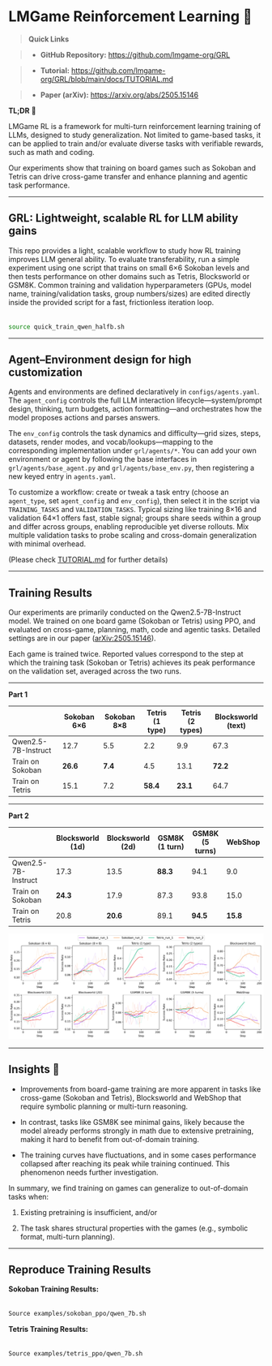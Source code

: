 # LMGame Reinforcement Learning 🚀



> **Quick Links**

> - **GitHub Repository:** https://github.com/lmgame-org/GRL

> - **Tutorial:** https://github.com/lmgame-org/GRL/blob/main/docs/TUTORIAL.md

> - **Paper (arXiv):** https://arxiv.org/abs/2505.15146



**TL;DR** 🧪  

LMGame RL is a framework for multi-turn reinforcement learning training of LLMs, designed to study generalization. Not limited to game-based tasks, it can be applied to train and/or evaluate diverse tasks with verifiable rewards, such as math and coding.



Our experiments show that training on board games such as Sokoban and Tetris can drive cross-game transfer and enhance planning and agentic task performance.



---



## GRL: Lightweight, scalable RL for LLM ability gains



This repo provides a light, scalable workflow to study how RL training improves LLM general ability. To evaluate transferability, run a simple experiment using one script that trains on small 6×6 Sokoban levels and then tests performance on other domains such as Tetris, Blocksworld or GSM8K. Common training and validation hyperparameters (GPUs, model name, training/validation tasks, group numbers/sizes) are edited directly inside the provided script for a fast, frictionless iteration loop.



```bash

source quick_train_qwen_halfb.sh

```



---



## Agent–Environment design for high customization



Agents and environments are defined declaratively in `configs/agents.yaml`. The `agent_config` controls the full LLM interaction lifecycle—system/prompt design, thinking, turn budgets, action formatting—and orchestrates how the model proposes actions and parses answers.



The `env_config` controls the task dynamics and difficulty—grid sizes, steps, datasets, render modes, and vocab/lookups—mapping to the corresponding implementation under `grl/agents/*`. You can add your own environment or agent by following the base interfaces in `grl/agents/base_agent.py` and `grl/agents/base_env.py`, then registering a new keyed entry in `agents.yaml`.



To customize a workflow: create or tweak a task entry (choose an `agent_type`, set `agent_config` and `env_config`), then select it in the script via `TRAINING_TASKS` and `VALIDATION_TASKS`. Typical sizing like training 8×16 and validation 64×1 offers fast, stable signal; groups share seeds within a group and differ across groups, enabling reproducible yet diverse rollouts. Mix multiple validation tasks to probe scaling and cross-domain generalization with minimal overhead.



(Please check [TUTORIAL.md](https://github.com/lmgame-org/GRL/blob/main/docs/TUTORIAL.md) for further details)



---



## Training Results



Our experiments are primarily conducted on the Qwen2.5-7B-Instruct model. We trained on one board game (Sokoban or Tetris) using PPO, and evaluated on cross-game, planning, math, code and agentic tasks. Detailed settings are in our paper ([arXiv:2505.15146](https://arxiv.org/abs/2505.15146)).



Each game is trained twice. Reported values correspond to the step at which the training task (Sokoban or Tetris) achieves its peak performance on the validation set, averaged across the two runs.



---



**Part 1**



|                  | Sokoban 6×6 | Sokoban 8×8 | Tetris (1 type) | Tetris (2 types) | Blocksworld (text) |
|------------------|-------------|-------------|-----------------|------------------|--------------------|
| Qwen2.5-7B-Instruct | 12.7        | 5.5         | 2.2             | 9.9              | 67.3               |
| Train on Sokoban | **26.6**     | **7.4**     | 4.5             | 13.1             | **72.2**           |
| Train on Tetris  | 15.1         | 7.2         | **58.4**        | **23.1**         | 64.7               |



---



**Part 2**



|                  | Blocksworld (1d) | Blocksworld (2d) | GSM8K (1 turn) | GSM8K (5 turns) | WebShop |
|------------------|------------------|------------------|----------------|-----------------|---------|
| Qwen2.5-7B-Instruct | 17.3             | 13.5             | **88.3**       | 94.1            | 9.0     |
| Train on Sokoban | **24.3**          | 17.9             | 87.3           | 93.8            | 15.0    |
| Train on Tetris  | 20.8              | **20.6**         | 89.1           | **94.5**        | **15.8** |


![Examples of observed validation success rate curves](assets/example_validation_success_curves.png)


---



## Insights 🎯



- Improvements from board-game training are more apparent in tasks like cross-game (Sokoban and Tetris), Blocksworld and WebShop that require symbolic planning or multi-turn reasoning.

- In contrast, tasks like GSM8K see minimal gains, likely because the model already performs strongly in math due to extensive pretraining, making it hard to benefit from out-of-domain training.

- The training curves have fluctuations, and in some cases performance collapsed after reaching its peak while training continued. This phenomenon needs further investigation.



In summary, we find training on games can generalize to out-of-domain tasks when:

1. Existing pretraining is insufficient, and/or

2. The task shares structural properties with the games (e.g., symbolic format, multi-turn planning).



---



## Reproduce Training Results



**Sokoban Training Results:**

```bash

Source examples/sokoban_ppo/qwen_7b.sh

```



**Tetris Training Results:**

```bash

Source examples/tetris_ppo/qwen_7b.sh

```
